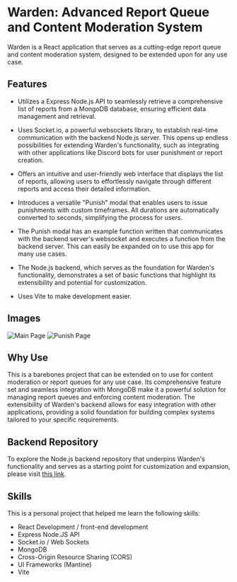 # Warden: Advanced Report Queue and Content Moderation System

Warden is a React application that serves as a cutting-edge report queue and content moderation system, designed to be extended upon for any use case.

## Features

- Utilizes a Express Node.js API to seamlessly retrieve a comprehensive list of reports from a MongoDB database, ensuring efficient data management and retrieval.

- Uses Socket.io, a powerful websockets library, to establish real-time communication with the backend Node.js server. This opens up endless possibilities for extending Warden's functionality, such as integrating with other applications like Discord bots for user punishment or report creation.

- Offers an intuitive and user-friendly web interface that displays the list of reports, allowing users to effortlessly navigate through different reports and access their detailed information.

- Introduces a versatile "Punish" modal that enables users to issue punishments with custom timeframes. All durations are automatically converted to seconds, simplifying the process for users.

- The Punish modal has an example function written that communicates with the backend server's websocket and executes a function from the backend server. This can easily be expanded on to use this app for many use cases.

- The Node.js backend, which serves as the foundation for Warden's functionality, demonstrates a set of basic functions that highlight its extensibility and potential for customization.

- Uses Vite to make development easier.

## Images

![Main Page](./src/images/wardenmainscreenshot.png) ![Punish Page](./src/images/wardenpunishscreenshot.png)

## Why Use

This is a barebones project that can be extended on to use for content moderation or report queues for any use case. Its comprehensive feature set and seamless integration with MongoDB make it a powerful solution for managing report queues and enforcing content moderation. The extensibility of Warden's backend allows for easy integration with other applications, providing a solid foundation for building complex systems tailored to your specific requirements.

## Backend Repository

To explore the Node.js backend repository that underpins Warden's functionality and serves as a starting point for customization and expansion, please visit [this link](https://github.com/add/backend/link/later).

## Skills
This is a personal project that helped me learn the following skills:
- React Development / front-end development
- Express Node.JS API 
- Socket.io / Web Sockets
- MongoDB
- Cross-Origin Resource Sharing (CORS)
- UI Frameworks (Mantine)
- Vite